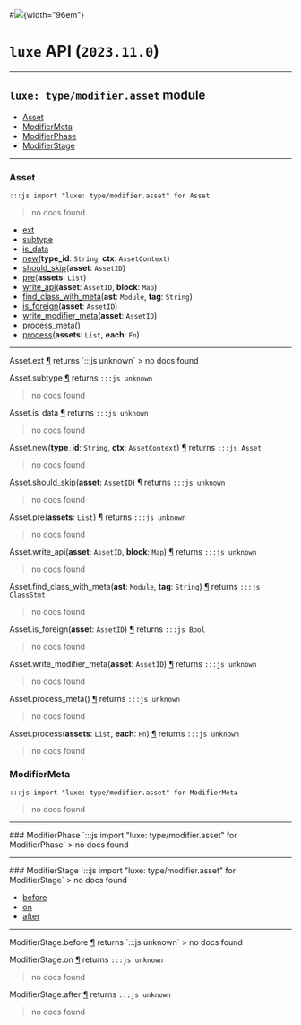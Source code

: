 #![](../../../../../../images/luxe-dark.svg){width="96em"}

# `luxe` API (`2023.11.0`)  


---

## `luxe: type/modifier.asset` module

- [Asset](#asset)   
- [ModifierMeta](#modifiermeta)   
- [ModifierPhase](#modifierphase)   
- [ModifierStage](#modifierstage)   

---

### Asset
`:::js import "luxe: type/modifier.asset" for Asset`
> no docs found

- [ext](#Asset.ext)
- [subtype](#Asset.subtype)
- [is_data](#Asset.is_data)
- [new](#Asset.new+2)(**type_id**: `String`, **ctx**: `AssetContext`)
- [should_skip](#Asset.should_skip)(**asset**: `AssetID`)
- [pre](#Asset.pre)(**assets**: `List`)
- [write_api](#Asset.write_api+2)(**asset**: `AssetID`, **block**: `Map`)
- [find_class_with_meta](#Asset.find_class_with_meta+2)(**ast**: `Module`, **tag**: `String`)
- [is_foreign](#Asset.is_foreign)(**asset**: `AssetID`)
- [write_modifier_meta](#Asset.write_modifier_meta)(**asset**: `AssetID`)
- [process_meta](#Asset.process_meta)()
- [process](#Asset.process+2)(**assets**: `List`, **each**: `Fn`)

<hr/>
<endpoint module="luxe: type/modifier.asset" class="Asset" signature="ext"></endpoint>
<signature id="Asset.ext">Asset.ext
<a class="headerlink" href="#Asset.ext" title="Permanent link">¶</a></signature>
<span class='api_ret'>returns</span> `:::js unknown`
> no docs found   

<endpoint module="luxe: type/modifier.asset" class="Asset" signature="subtype"></endpoint>
<signature id="Asset.subtype">Asset.subtype
<a class="headerlink" href="#Asset.subtype" title="Permanent link">¶</a></signature>
<span class='api_ret'>returns</span> `:::js unknown`
> no docs found   

<endpoint module="luxe: type/modifier.asset" class="Asset" signature="is_data"></endpoint>
<signature id="Asset.is_data">Asset.is_data
<a class="headerlink" href="#Asset.is_data" title="Permanent link">¶</a></signature>
<span class='api_ret'>returns</span> `:::js unknown`
> no docs found   

<endpoint module="luxe: type/modifier.asset" class="Asset" signature="new(type_id : String, ctx : AssetContext)"></endpoint>
<signature id="Asset.new+2">Asset.new(**type_id**: `String`, **ctx**: `AssetContext`)
<a class="headerlink" href="#Asset.new+2" title="Permanent link">¶</a></signature>
<span class='api_ret'>returns</span> `:::js Asset`
> no docs found   

<endpoint module="luxe: type/modifier.asset" class="Asset" signature="should_skip(asset : AssetID)"></endpoint>
<signature id="Asset.should_skip">Asset.should_skip(**asset**: `AssetID`)
<a class="headerlink" href="#Asset.should_skip" title="Permanent link">¶</a></signature>
<span class='api_ret'>returns</span> `:::js unknown`
> no docs found   

<endpoint module="luxe: type/modifier.asset" class="Asset" signature="pre(assets : List)"></endpoint>
<signature id="Asset.pre">Asset.pre(**assets**: `List`)
<a class="headerlink" href="#Asset.pre" title="Permanent link">¶</a></signature>
<span class='api_ret'>returns</span> `:::js unknown`
> no docs found   

<endpoint module="luxe: type/modifier.asset" class="Asset" signature="write_api(asset : AssetID, block : Map)"></endpoint>
<signature id="Asset.write_api+2">Asset.write_api(**asset**: `AssetID`, **block**: `Map`)
<a class="headerlink" href="#Asset.write_api+2" title="Permanent link">¶</a></signature>
<span class='api_ret'>returns</span> `:::js unknown`
> no docs found   

<endpoint module="luxe: type/modifier.asset" class="Asset" signature="find_class_with_meta(ast : Module, tag : String)"></endpoint>
<signature id="Asset.find_class_with_meta+2">Asset.find_class_with_meta(**ast**: `Module`, **tag**: `String`)
<a class="headerlink" href="#Asset.find_class_with_meta+2" title="Permanent link">¶</a></signature>
<span class='api_ret'>returns</span> `:::js ClassStmt`
> no docs found   

<endpoint module="luxe: type/modifier.asset" class="Asset" signature="is_foreign(asset : AssetID)"></endpoint>
<signature id="Asset.is_foreign">Asset.is_foreign(**asset**: `AssetID`)
<a class="headerlink" href="#Asset.is_foreign" title="Permanent link">¶</a></signature>
<span class='api_ret'>returns</span> `:::js Bool`
> no docs found   

<endpoint module="luxe: type/modifier.asset" class="Asset" signature="write_modifier_meta(asset : AssetID)"></endpoint>
<signature id="Asset.write_modifier_meta">Asset.write_modifier_meta(**asset**: `AssetID`)
<a class="headerlink" href="#Asset.write_modifier_meta" title="Permanent link">¶</a></signature>
<span class='api_ret'>returns</span> `:::js unknown`
> no docs found   

<endpoint module="luxe: type/modifier.asset" class="Asset" signature="process_meta()"></endpoint>
<signature id="Asset.process_meta">Asset.process_meta()
<a class="headerlink" href="#Asset.process_meta" title="Permanent link">¶</a></signature>
<span class='api_ret'>returns</span> `:::js unknown`
> no docs found   

<endpoint module="luxe: type/modifier.asset" class="Asset" signature="process(assets : List, each : Fn)"></endpoint>
<signature id="Asset.process+2">Asset.process(**assets**: `List`, **each**: `Fn`)
<a class="headerlink" href="#Asset.process+2" title="Permanent link">¶</a></signature>
<span class='api_ret'>returns</span> `:::js unknown`
> no docs found   

### ModifierMeta
`:::js import "luxe: type/modifier.asset" for ModifierMeta`
> no docs found


<hr/>
### ModifierPhase
`:::js import "luxe: type/modifier.asset" for ModifierPhase`
> no docs found


<hr/>
### ModifierStage
`:::js import "luxe: type/modifier.asset" for ModifierStage`
> no docs found

- [before](#ModifierStage.before)
- [on](#ModifierStage.on)
- [after](#ModifierStage.after)

<hr/>
<endpoint module="luxe: type/modifier.asset" class="ModifierStage" signature="before"></endpoint>
<signature id="ModifierStage.before">ModifierStage.before
<a class="headerlink" href="#ModifierStage.before" title="Permanent link">¶</a></signature>
<span class='api_ret'>returns</span> `:::js unknown`
> no docs found   

<endpoint module="luxe: type/modifier.asset" class="ModifierStage" signature="on"></endpoint>
<signature id="ModifierStage.on">ModifierStage.on
<a class="headerlink" href="#ModifierStage.on" title="Permanent link">¶</a></signature>
<span class='api_ret'>returns</span> `:::js unknown`
> no docs found   

<endpoint module="luxe: type/modifier.asset" class="ModifierStage" signature="after"></endpoint>
<signature id="ModifierStage.after">ModifierStage.after
<a class="headerlink" href="#ModifierStage.after" title="Permanent link">¶</a></signature>
<span class='api_ret'>returns</span> `:::js unknown`
> no docs found   

